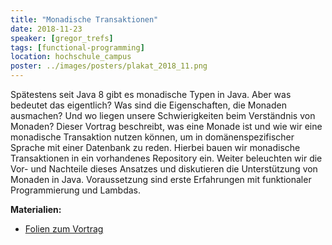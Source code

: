 ```yaml
---
title: "Monadische Transaktionen"
date: 2018-11-23
speaker: [gregor_trefs]
tags: [functional-programming]
location: hochschule_campus
poster: ../images/posters/plakat_2018_11.png
---
```


Spätestens seit Java 8 gibt es monadische Typen in Java. Aber was bedeutet das eigentlich? Was sind die Eigenschaften,
die Monaden ausmachen? Und wo liegen unsere Schwierigkeiten beim Verständnis von Monaden? Dieser Vortrag beschreibt, was
eine Monade ist und wie wir eine monadische Transaktion nutzen können, um in domänenspezifischer Sprache mit einer
Datenbank zu reden. Hierbei bauen wir monadische Transaktionen in ein vorhandenes Repository ein. Weiter beleuchten wir
die Vor- und Nachteile dieses Ansatzes und diskutieren die Unterstützung von Monaden in Java. Voraussetzung sind erste
Erfahrungen mit funktionaler Programmierung und Lambdas.

**Materialien:**

- [Folien zum Vortrag](http://jug-gr.de/downloads/juggr_refactoring_towards_monadic_transactions.pdf)
